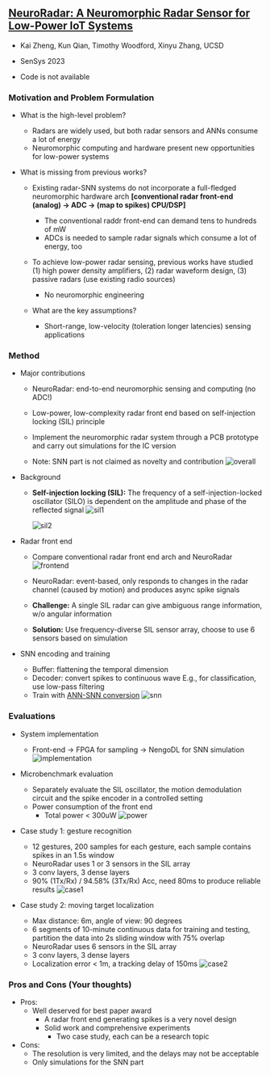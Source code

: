 ## [NeuroRadar: A Neuromorphic Radar Sensor for Low-Power IoT Systems](http://xyzhang.ucsd.edu/papers/Kai.Zheng_SenSys23_NeuroRadar.pdf)

* Kai Zheng, Kun Qian, Timothy Woodford, Xinyu Zhang, UCSD

* SenSys 2023

* Code is not available

### Motivation and Problem Formulation

* What is the high-level problem?
  * Radars are widely used, but both radar sensors and ANNs consume a lot of energy
  * Neuromorphic computing and hardware present new opportunities for low-power systems

* What is missing from previous works?
  * Existing radar-SNN systems do not incorporate a full-fledged neuromorphic hardware arch
    **[conventional radar front-end (analog) -> ADC -> (map to spikes) CPU/DSP]**
    * The conventional raddr front-end can demand tens to hundreds of mW
    * ADCs is needed to sample radar signals which consume a lot of energy, too

  * To achieve low-power radar sensing, previous works have studied (1) high power density amplifiers, (2) radar waveform design, (3) passive radars (use existing radio sources)
    * No neuromorphic engineering

  * What are the key assumptions?
    * Short-range, low-velocity (toleration longer latencies) sensing applications


### Method

* Major contributions

  * NeuroRadar: end-to-end neuromorphic sensing and computing (no ADC!)

  * Low-power, low-complexity radar front end based on self-injection locking (SIL) principle

  * Implement the neuromorphic radar system through a PCB prototype and carry out simulations for the IC version

  * Note: SNN part is not claimed as novelty and contribution
    ![overall](./overall.png)

* Background

  * **Self-injection locking (SIL):** The frequency of a self-injection-locked oscillator (SILO) is dependent on the amplitude and phase of the reflected signal
    ![sil1](./sil1.png)

    ![sil2](./sil2.png)

* Radar front end

  * Compare conventional radar front end arch and NeuroRadar
    ![frontend](./frontend.png)

  * NeuroRadar: event-based, only responds to changes in the radar channel (caused by motion) and produces async spike signals

  * **Challenge:** A single SIL radar can give ambiguous range information, w/o angular information

  * **Solution:** Use frequency-diverse SIL sensor array, choose to use 6 sensors based on simulation

* SNN encoding and training

  * Buffer: flattening the temporal dimension
  * Decoder: convert spikes to continuous wave
    E.g., for classification, use low-pass filtering
  * Train with [ANN-SNN conversion](https://www.youtube.com/watch?v=7TybETlCslM)
    ![snn](./snn.png)


### Evaluations

* System implementation
  * Front-end -> FPGA for sampling -> NengoDL for SNN simulation
    ![implementation](./implementation.png)

* Microbenchmark evaluation
  * Separately evaluate the SIL oscillator, the motion demodulation circuit and the spike encoder in a controlled setting
  * Power consumption of the front end
    * Total power < 300uW
      ![power](./power.png)

* Case study 1: gesture recognition
  * 12 gestures, 200 samples for each gesture, each sample contains spikes in an 1.5s window
  * NeuroRadar uses 1 or 3 sensors in the SIL array
  * 3 conv layers, 3 dense layers
  * 90% (1Tx/Rx) / 94.58% (3Tx/Rx) Acc, need 80ms to produce reliable results
    ![case1](./case1.png)

* Case study 2: moving target localization
  * Max distance: 6m, angle of view: 90 degrees
  * 6 segments of 10-minute continuous data for training and testing, partition the data into 2s sliding window with 75% overlap
  * NeuroRadar uses 6 sensors in the SIL array
  * 3 conv layers, 3 dense layers
  * Localization error < 1m, a tracking delay of 150ms
    ![case2](./case2.png)


### Pros and Cons (Your thoughts)

* Pros:
  * Well deserved for best paper award
    * A radar front end generating spikes is a very novel design
    * Solid work and comprehensive experiments
      * Two case study, each can be a research topic
* Cons:
  * The resolution is very limited, and the delays may not be acceptable
  * Only simulations for the SNN part